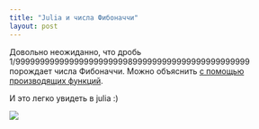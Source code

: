 ```yaml
---
title: "Julia и числа Фибоначчи"
layout: post
---
```


Довольно неожиданно, что дробь 1/999999999999999999999998999999999999999999999999 порождает числа Фибоначчи. Можно объяснить [с помощью производящих функций](https://mindyourdecisions.com/blog/2015/07/08/why-does-this-fraction-generate-the-fibonacci-numbers-in-order/).

И это легко увидеть в julia :) 

![](2017-05-21-julia_fibonacci.png) 